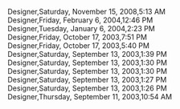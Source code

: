 ﻿Designer,Saturday, November 15, 2008,5:13 AM  Designer,Friday, February 6, 2004,12:46 PM  Designer,Tuesday, January 6, 2004,2:23 PM  Designer,Friday, October 17, 2003,7:51 PM  Designer,Friday, October 17, 2003,5:40 PM  Designer,Saturday, September 13, 2003,1:39 PM  Designer,Saturday, September 13, 2003,1:30 PM  Designer,Saturday, September 13, 2003,1:30 PM  Designer,Saturday, September 13, 2003,1:27 PM  Designer,Saturday, September 13, 2003,1:26 PM  Designer,Thursday, September 11, 2003,10:54 AM